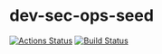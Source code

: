 # dev-sec-ops-seed

[![Actions Status](https://github.com/danielpacak/dev-sec-ops-seed/workflows/build/badge.svg)](https://github.com/danielpacak/dev-sec-ops-seed/actions)
[![Build Status](https://travis-ci.org/danielpacak/dev-sec-ops-seed.svg?branch=master)](https://travis-ci.org/danielpacak/dev-sec-ops-seed)

